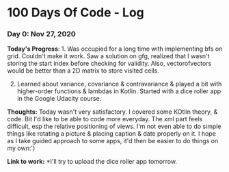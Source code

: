 # 100 Days Of Code - Log

### Day 0: Nov 27, 2020

**Today's Progress**: 1. Was occupied for a long time with implementing bfs on grid. Couldn't make it work. Saw a solution on gfg, realized that I wasn't storing the start index before checking for validity. Also, vectorofvectors would be better than a 2D matrix to store visited cells.

2. Learned about variance, covariance & contravariance & played a bit with higher-order functions & lambdas in Kotlin. Started with a dice roller app in the Google Udacity course.

**Thoughts:** Today wasn't very satisfactory. I covered some KOtlin theory, & code. Bit I'd like to be able to code more everyday. The xml part feels difficult, esp the relative positioning of views. I'm not even able to do simple things like rotating a picture & placing caption & date properly on it. I hope as I take guided approach to some apps, it'd then be easier to do things on my own:')

**Link to work:** []() *I'll try to upload the dice roller app tomorrow.
